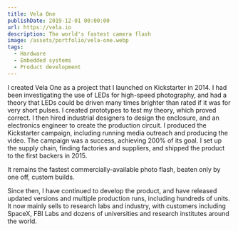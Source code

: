 ```yaml
---
title: Vela One
publishDate: 2019-12-01 00:00:00
url: https://vela.io
description: The world's fastest camera flash
image: /assets/portfolio/vela-one.webp
tags:
  - Hardware
  - Embedded systems
  - Product development
---
```


I created Vela One as a project that I launched on Kickstarter in 2014. I had
been investigating the use of LEDs for high-speed photography, and had a theory
that LEDs could be driven many times brighter than rated if it was for very
short pulses. I created prototypes to test my theory, which proved correct. I
then hired industrial designers to design the enclosure, and an electronics
engineer to create the production circuit. I produced the Kickstarter campaign,
including running media outreach and producing the video. The campaign was a
success, achieving 200% of its goal. I set up the supply chain, finding
factories and suppliers, and shipped the product to the first backers in 2015.

It remains the fastest commercially-available photo flash, beaten only by one
off, custom builds.

Since then, I have continued to develop the product, and have released updated
versions and multiple production runs, including hundreds of units. It now
mainly sells to research labs and industry, with customers including SpaceX, FBI
Labs and dozens of universities and research institutes around the world.

